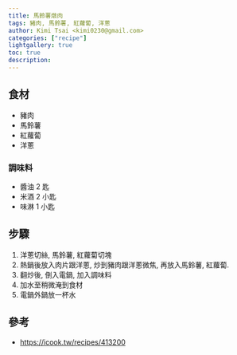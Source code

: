 ```yaml
---
title: 馬鈴薯燉肉
tags: 豬肉, 馬鈴薯, 紅蘿蔔, 洋蔥
author: Kimi Tsai <kimi0230@gmail.com>
categories: ["recipe"]
lightgallery: true
toc: true
description:
---
```

## 食材
* 豬肉
* 馬鈴薯
* 紅蘿蔔
* 洋蔥

### 調味料
* 醬油 2 匙
* 米酒 2 小匙
* 味淋 1 小匙

## 步驟
1. 洋蔥切絲, 馬鈴薯, 紅蘿蔔切塊
2. 熱鍋後放入肉片跟洋蔥, 炒到豬肉跟洋蔥微焦, 再放入馬鈴薯, 紅蘿蔔.
3. 翻炒後, 倒入電鍋, 加入調味料
4. 加水至稍微淹到食材
5. 電鍋外鍋放一杯水

## 參考
* https://icook.tw/recipes/413200
